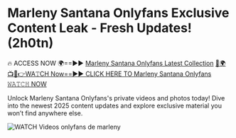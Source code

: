 # Marleny Santana Onlyfans Exclusive Content Leak - Fresh Updates! (2h0tn)

🔥 ACCESS NOW 🌍==►► <a href="https://tinyurl.com/3fjeunct" rel="nofollow">Marleny Santana Onlyfans Latest Collection</a></h3>
[🔴🌍📺📱👉WA𝚃CH Now==►► CLICK HERE TO Marleny Santana Onlyfans 𝚆𝙰𝚃𝙲𝙷 NOW](https://tinyurl.com/3fjeunct)

Unlock Marleny Santana Onlyfans's private videos and photos today! Dive into the newest 2025 content updates and explore exclusive material you won’t find anywhere else.


<a href="https://tinyurl.com/3fjeunct" rel="nofollow" data-target="animated-image.originalLink"><img src="https://camo.githubusercontent.com/8a4f000d20f83aca3bf7ec5f350d767afa0574a8a352519fd8cfa583a6f93a33/68747470733a2f2f692e696d6775722e636f6d2f644a486b345a712e676966" alt="WATCH Videos" data-canonical-src="https://i.imgur.com/dJHk4Zq.gif" style="max-width: 100%; display: inline-block;" data-target="animated-image.originalImage"></a>
onlyfans de marleny